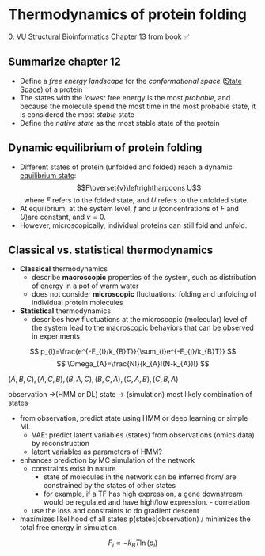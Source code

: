 # Thermodynamics of protein folding

[0. VU Structural Bioinformatics](Biology/VU%20Structural%20Bioinformatics/0.%20VU%20Structural%20Bioinformatics.md)
Chapter 13 from book ✅

## Summarize chapter 12

- Define a _free energy landscape_ for the _conformational space_ ([State Space](Biology/VU%20Introduction%20to%20Systems%20Biology/2.%20VU%20ISB%20State%20Space.md)) of a protein
- The states with the _lowest_ free energy is the most _probable_, and because the molecule spend the most time in the most probable state, it is considered the most _stable_ state
- Define the _native state_ as the most stable state of the protein

## Dynamic equilibrium of protein folding

- Different states of protein (unfolded and folded) reach a dynamic [equilibrium state](Biology/VU%20Basic%20Models%20of%20Biological%20Networks/4.%20VU%20BMBN%20Models%20of%20State%20Transition%20Diagram,%20Dissociation%20Constants%20and%20Diffusion%20Limitation.md#^aca7bc): $$F\overset{v}\leftrightharpoons U$$, where $F$ refers to the folded state, and $U$ refers to the unfolded state.
- At equilibrium, at the system level, $f$ and $u$ (concentrations of $F$ and $U$)are constant, and $v=0$.
- However, microscopically, individual proteins can still fold and unfold.

## Classical vs. statistical thermodynamics

- **Classical** thermodynamics
	- describe **macroscopic** properties of the system, such as distribution of energy in a pot of warm water
	- does not consider **microscopic** fluctuations: folding and unfolding of individual protein molecules
- **Statistical** thermodynamics
	- describes how fluctuations at the microscopic (molecular) level of the system lead to the macroscopic behaviors that can be observed in experiments


$$
p_{i}=\frac{e^{-E_{i}/k_{B}T}}{\sum_{i}e^{-E_{i}/k_{B}T}}
$$
$$
\Omega_{A}=\frac{N!}{k_{A}!(N-k_{A})!}
$$

$(A,B,C),(A,C,B),(B,A,C),(B,C,A),(C,A,B),(C,B,A)$

observation ->(HMM or DL) state -> (simulation) most likely combination of states
- from observation, predict state using HMM or deep learning or simple ML
	- VAE: predict latent variables (states) from observations (omics data) by reconstruction
	- latent variables as parameters of HMM?
- enhances prediction by MC simulation of the network
	- constraints exist in nature
		- state of molecules in the network can be inferred from/ are constrained by the states of other states
		- for example, if a TF has high expression, a gene downstream would be regulated and have high/low expression. - correlation
	- use the loss and constraints to do gradient descent
- maximizes likelihood of all states p(states|observation) / minimizes the total free energy in simulation


$$
F_{i}\propto -k_{B}T\ln(p_{i})
$$